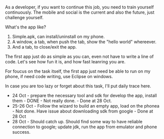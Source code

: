 As a developer, if you want to continue this job, you need to train yourself continuously.
The mobile and social is the current and also the future, just challenge yourself.

What's the app like?
1. Simple.apk, can install/uninstall on my phone.
2. A window, a tab, when push the tab, show the "hello world" whereever.
3. And a tab, to close/exit the app.

The first app just do as simple as you can, even not have to write a line of code.
Let's see how fun it is, and how fast leanring you are. 

For foucus on the task itself, the first app just need be able to run on my phone, 
if need code writing, use Eclipse on windows.

In case you are too lazy or forget about this task, I'll put daily trace here.
* 24 Oct - prepare the necessary tool and sdk for develop the app, install them - DONE - Not really done. - Done at 28 Oct.
* 25-26 Oct - Follow the wizard to build an empty app, load on the phonea - Not done. Have issue about downloading sdk from google - Done at 28 Oct
* 28 Oct - Should catch up. Should find some way to have reliable connection to google; update jdk, run the app from emulator and phone success.

